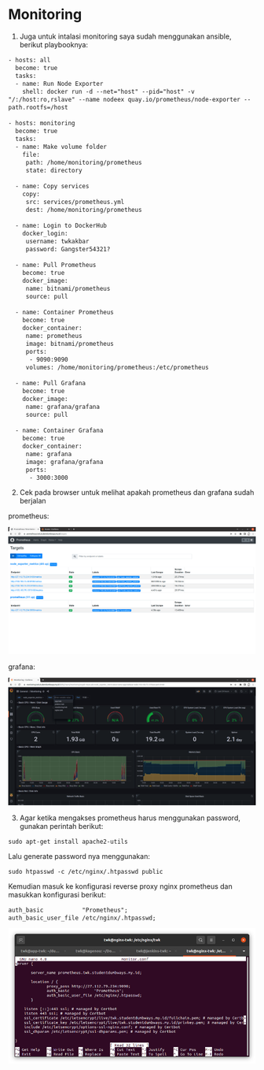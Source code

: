 # Monitoring

1. Juga untuk intalasi monitoring saya sudah menggunakan ansible, berikut playbooknya:

```
- hosts: all
  become: true
  tasks:
  - name: Run Node Exporter
    shell: docker run -d --net="host" --pid="host" -v "/:/host:ro,rslave" --name nodeex quay.io/prometheus/node-exporter --path.rootfs=/host

- hosts: monitoring
  become: true
  tasks:
  - name: Make volume folder
    file:
     path: /home/monitoring/prometheus
     state: directory

  - name: Copy services
    copy:
     src: services/prometheus.yml
     dest: /home/monitoring/prometheus

  - name: Login to DockerHub
    docker_login:
     username: twkakbar
     password: Gangster54321?

  - name: Pull Prometheus
    become: true
    docker_image:
     name: bitnami/prometheus
     source: pull

  - name: Container Prometheus
    become: true
    docker_container:
     name: prometheus
     image: bitnami/prometheus
     ports:
      - 9090:9090
     volumes: /home/monitoring/prometheus:/etc/prometheus

  - name: Pull Grafana
    become: true
    docker_image:
     name: grafana/grafana    
     source: pull

  - name: Container Grafana
    become: true
    docker_container:
     name: grafana
     image: grafana/grafana
     ports:
      - 3000:3000
```

2. Cek pada browser untuk melihat apakah prometheus dan grafana sudah berjalan

prometheus:

![Img 1](assets/2.png)

grafana:

![Img 1](assets/1.png)

3. Agar ketika mengakses prometheus harus menggunakan password, gunakan perintah berikut:

```
sudo apt-get install apache2-utils
```

Lalu generate password nya menggunakan:

```
sudo htpasswd -c /etc/nginx/.htpasswd public
```

Kemudian masuk ke konfigurasi reverse proxy nginx prometheus dan masukkan konfigurasi berikut:

```
auth_basic           "Prometheus";
auth_basic_user_file /etc/nginx/.htpasswd;
```

![Img 1](assets/3.png)



